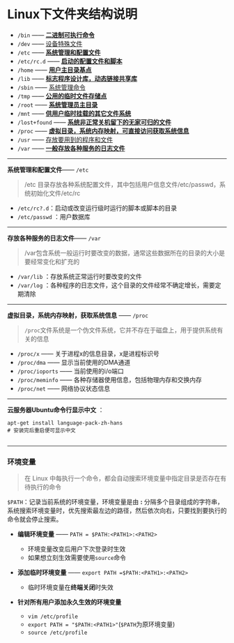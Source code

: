 # Linux下文件夹结构说明



+ `/bin` —— <a href="#bin">**二进制可执行命令**</a>
+ `/dev` —— <a href="#dev">设备特殊文件</a>
+ `/etc` —— <a href="#ect">**系统管理和配置文件**</a>
+ `/etc/rc.d` —— <a href="#ect.rc">**启动的配置文件和脚本**</a>
+ `/home` —— <a href="#home">**用户主目录基点**</a>
+ `/lib` —— <a href="#lib">**标志程序设计库，动态链接共享库**</a>
+ `/sbin` —— <a href="#sbin">系统管理命令</a>
+ `/tmp` —— <a href="#tmp">**公用的临时文件存储点**</a>
+ `/root` —— <a href="#root">**系统管理员主目录**</a>
+ `/mnt` —— <a href="#mnt">**供用户临时挂载的其它文件系统**</a>
+ `/lost+found` —— <a href="#lostfound">**系统非正常关机留下的无家可归的文件**</a>
+ `/proc` —— <a href="#proc">**虚拟目录，系统内存映射，可直接访问获取系统信息**</a>
+ `/usr` —— <a href="#usr">存放要用到的程序和文件</a>
+ `/var` —— <a href="#var">**一般存放各种服务的日志文件**</a>




-----

 <a name="ect">**系统管理和配置文件**—— `/etc`</a>

> /etc 目录存放各种系统配置文件，其中包括用户信息文件/etc/passwd，系统初始化文件/etc/rc

+ `/etc/rc?.d`：启动或改变运行级时运行的脚本或脚本的目录
+ `/etc/passwd` ：用户数据库




-----

<a name="var">**存放各种服务的日志文件**—— `/var`</a>

> /var包含系统一般运行时要改变的数据，通常这些数据所在的目录的大小是要经常变化和扩充的

+ `/var/lib` ：存放系统正常运行时要改变的文件
+ `/var/log` ：各种程序的日志文件，这个目录的文件经常不确定增长，需要定期清除






-----

<a name="proc">**虚拟目录，系统内存映射，获取系统信息** —— `/proc`</a>

> `/proc`文件系统是一个伪文件系统，它并不存在于磁盘上，用于提供系统有关的信息

+ `/proc/x` —— 关于进程x的信息目录，x是进程标识号
+ `/proc/dma` —— 显示当前使用的DMA通道
+ `/proc/ioports` —— 当前使用的i/o端口
+ `/proc/meminfo` —— 各种存储器使用信息，包括物理内存和交换内存
+ `/proc/net` —— 网络协议状态信息




----

**云服务器Ubuntu命令行显示中文** ：

```shell
apt-get install language-pack-zh-hans
# 安装完后重启便可显示中文


```







-----

### 环境变量

> 在 Linux 中每执行一个命令，都会自动搜索环境变量中指定目录是否存在有待执行的命令

`$PATH`：记录当前系统的环境变量，环境变量是由 **:** 分隔多个目录组成的字符串，系统搜索环境变量时，优先搜索最左边的路径，然后依次向右，只要找到要执行的命令就会停止搜索。

+ **编辑环境变量** —— `PATH = $PATH:<PATH1>:<PATH2>`
  + 环境变量改变后用户下次登录时生效
  + 如果想立刻生效需要使用`source`命令



+ **添加临时环境变量** —— `export PATH =$PATH:<PATH1>:<PATH2> `
  + 临时环境变量在**终端关闭**时失效



+ **针对所有用户添加永久生效的环境变量** 
  + `vim /etc/profile`
  + `export PATH = "$PATH:<PATH1>"`(`$PATH`为原环境变量)
  + `source /etc/profile`